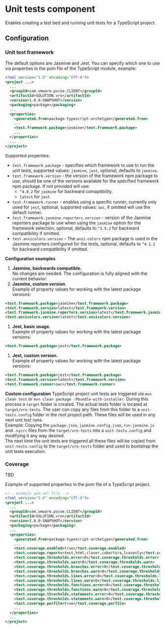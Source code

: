 # Unit tests component

Enables creating a test bed and running unit tests for a TypeScript project.

## Configuration

### Unit test framework

The default options are Jasmine and Jest. You can specify which one to use via properties in the pom file of the TypeScript module, example:
```xml
<?xml version="1.0" encoding="UTF-8"?>
<project ...>
  ...
  <groupId>com.vmware.pscoe.CLIENT</groupId>
  <artifactId>SOLUTION.vro</artifactId>
  <version>1.0.0-SNAPSHOT</version>
  <packaging>package</packaging>
  ...
  <properties>
    <generated.from>package-typescript-archetype</generated.from>
    ...
    <test.framework.package>jasmine</test.framework.package>
    ...
  </properties>
  ...
</project>
```

Supported properties:
- `test.framework.package` - specifies which framework to use to run the unit tests, supported values: `jasmine`, `jest`, optional, defaults to `jasmine`.
- `test.framework.version` - the version of the framework npm package to use, should be one of the versions available for the specified framework npm package. If not provided will use:
  - `^4.0.2` for `jasmine` for backward comaptibility.
  - `latest` for `jest`.
- `test.framework.runner` - enables using a specific runner, currently only used for `jest`, optional, supported values: `swc`, if omitted will use the default runner.
- `test.framework.jasmine.reporters.version` - version of the Jasmine reporters package to use when using the `jasmine` option for the framework selection, optional, defaults to `^2.5.2` for backward compatibility if omitted.
- `test.ansicolors.version` - The `ansi-colors` npm package is used in the Jasmine reporters configured for the tests, optional, defaults to `^4.1.1` for backward compatibility if omitted.

**Configuration examples**
1. **Jasmine, backwards compatiblе.**  
No changes are needed. The configuration is fully aligned with the current behavior.
1. **Jasmine, custom version.**  
Example of property values for working with the latest package versions:
```xml
<test.framework.package>jasmine</test.framework.package>
<test.framework.version>latest</test.framework.version>
<test.framework.jasmine.reporters.version>latest</test.framework.jasmine.reporters.version>
<test.ansicolors.version>latest</test.ansicolors.version>
```
1. **Jest, basic usage.**  
Example of property values for working with the latest package versions:
```xml
<test.framework.package>jest</test.framework.package>
```
1. **Jest, custom version.**  
Example of property values for working with the latest package versions:
```xml
<test.framework.package>jest</test.framework.package>
<test.framework.version>latest</test.framework.version>
<test.framework.runner>swc</test.framework.runner>
```

**Custom configuration**
TypeScript project unit tests are triggered via `mvn clean test` or `mvn clean package -Pbundle-with-installer`. During this process a `target` folder is created. The actual tests folder is located at `target/vro-tests`. The user can copy any files from this folder to a `unit-tests.config` folder in the root project path. These files will be used in any next unit test runs.  
Example:
Copying the `package.json`, `jasmine.config.json`, `run-jasmine.js` and `.nycrc` files from the `target/vro-tests` into a `unit-tests.config` and modifying it any way desired.  
The next time the unit tests are triggered all these files will be copied from `unit-tests.config` to the `target/vro-tests` folder and used to bootstrap the unit tests execution.  

### Coverage

TBD

Example of supported properties in the pom file of a TypeScript project.
```xml
<!-- example pom.xml file -->
<?xml version="1.0" encoding="UTF-8"?>
<project ...>
  ...
  <groupId>com.vmware.pscoe.CLIENT</groupId>
  <artifactId>SOLUTION.vro</artifactId>
  <version>1.0.0-SNAPSHOT</version>
  <packaging>package</packaging>
  ...
  <properties>
    <generated.from>package-typescript-archetype</generated.from>
    ...
    <test.coverage.enabled>true</test.coverage.enabled>
    <test.coverage.reports>text,html,clover,cobertura,lcovonly</test.coverage.reports>
    <test.coverage.thresholds.error>0</test.coverage.thresholds.error>
    <test.coverage.thresholds.warn>0</test.coverage.thresholds.warn>
    <test.coverage.thresholds.branches.error>0</test.coverage.thresholds.branches.error>
    <test.coverage.thresholds.branches.warn>0</test.coverage.thresholds.branches.warn>
    <test.coverage.thresholds.lines.error>0</test.coverage.thresholds.lines.error>
    <test.coverage.thresholds.lines.warn>0</test.coverage.thresholds.lines.warn>
    <test.coverage.thresholds.functions.error>0</test.coverage.thresholds.functions.error>
    <test.coverage.thresholds.functions.warn>0</test.coverage.thresholds.functions.warn>
    <test.coverage.thresholds.statements.error>0</test.coverage.thresholds.statements.error>
    <test.coverage.thresholds.statements.warn>0</test.coverage.thresholds.statements.warn>
    <test.coverage.perfile>true</test.coverage.perfile>
    ...
  </properties>
  ...
</project>
```
